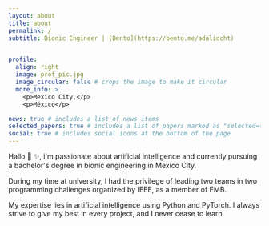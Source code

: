 ```yaml
---
layout: about
title: about
permalink: /
subtitle: Bionic Engineer | [Bento](https://bento.me/adalidcht)


profile:
  align: right
  image: prof_pic.jpg
  image_circular: false # crops the image to make it circular
  more_info: >
    <p>Mexico City,</p>
    <p>México</p>

news: true # includes a list of news items
selected_papers: true # includes a list of papers marked as "selected={true}"
social: true # includes social icons at the bottom of the page
---
```


Hallo 🦾 ✨, i'm passionate about artificial intelligence and currently pursuing a bachelor's degree in bionic engineering in Mexico City. 

During my time at university, I had the privilege of leading two teams in two programming challenges organized by IEEE, as a member of EMB. 

My expertise lies in artificial intelligence using Python and PyTorch. I always strive to give my best in every project, and I never cease to learn.
